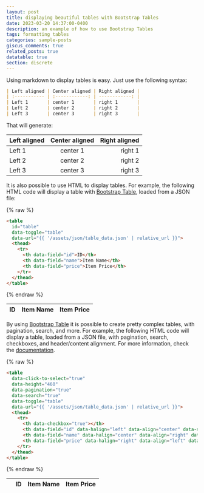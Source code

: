 ```yaml
---
layout: post
title: displaying beautiful tables with Bootstrap Tables
date: 2023-03-20 14:37:00-0400
description: an example of how to use Bootstrap Tables
tags: formatting tables
categories: sample-posts
giscus_comments: true
related_posts: true
datatable: true
section: discrete
---
```


Using markdown to display tables is easy. Just use the following syntax:

```markdown
| Left aligned | Center aligned | Right aligned |
| :----------- | :------------: | ------------: |
| Left 1       | center 1       | right 1       |
| Left 2       | center 2       | right 2       |
| Left 3       | center 3       | right 3       |
```

That will generate:

| Left aligned | Center aligned | Right aligned |
| :----------- | :------------: | ------------: |
| Left 1       | center 1       | right 1       |
| Left 2       | center 2       | right 2       |
| Left 3       | center 3       | right 3       |

<p></p>

It is also possible to use HTML to display tables. For example, the following HTML code will display a table with [Bootstrap Table](https://bootstrap-table.com/), loaded from a JSON file:

{% raw  %}
```html
<table
  id="table"
  data-toggle="table"
  data-url="{{ '/assets/json/table_data.json' | relative_url }}">
  <thead>
    <tr>
      <th data-field="id">ID</th>
      <th data-field="name">Item Name</th>
      <th data-field="price">Item Price</th>
    </tr>
  </thead>
</table>
```
{% endraw  %}

<table
  data-toggle="table"
  data-url="{{ '/assets/json/table_data.json' | relative_url }}">
  <thead>
    <tr>
      <th data-field="id">ID</th>
      <th data-field="name">Item Name</th>
      <th data-field="price">Item Price</th>
    </tr>
  </thead>
</table>

<p></p>

By using [Bootstrap Table](https://bootstrap-table.com/) it is possible to create pretty complex tables, with pagination, search, and more. For example, the following HTML code will display a table, loaded from a JSON file, with pagination, search, checkboxes, and header/content alignment. For more information, check the [documentation](https://examples.bootstrap-table.com/index.html).

{% raw  %}
```html
<table
  data-click-to-select="true"
  data-height="460"
  data-pagination="true"
  data-search="true"
  data-toggle="table"
  data-url="{{ '/assets/json/table_data.json' | relative_url }}">
  <thead>
    <tr>
      <th data-checkbox="true"></th>
      <th data-field="id" data-halign="left" data-align="center" data-sortable="true">ID</th>
      <th data-field="name" data-halign="center" data-align="right" data-sortable="true">Item Name</th>
      <th data-field="price" data-halign="right" data-align="left" data-sortable="true">Item Price</th>
    </tr>
  </thead>
</table>
```
{% endraw  %}

<table
  data-click-to-select="true"
  data-height="460"
  data-pagination="true"
  data-search="true"
  data-toggle="table"
  data-url="{{ '/assets/json/table_data.json' | relative_url }}">
  <thead>
    <tr>
      <th data-checkbox="true"></th>
      <th data-field="id" data-halign="left" data-align="center" data-sortable="true">ID</th>
      <th data-field="name" data-halign="center" data-align="right" data-sortable="true">Item Name</th>
      <th data-field="price" data-halign="right" data-align="left" data-sortable="true">Item Price</th>
    </tr>
  </thead>
</table>
